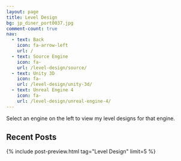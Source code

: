 ```yaml
---
layout: page
title: Level Design
bg: jp_diner_port0037.jpg
comment-count: true
nav:
  - text: Back
    icon: fa-arrow-left
    url: /
  - text: Source Engine
    icon: fa-
    url: /level-design/source/
  - text: Unity 3D
    icon: fa-
    url: /level-design/unity-3d/
  - text: Unreal Engine 4
    icon: fa-
    url: /level-design/unreal-engine-4/
---
```


Select an engine on the left to view my level designs for that engine.

## Recent Posts

{% include post-preview.html tag="Level Design" limit=5 %}
